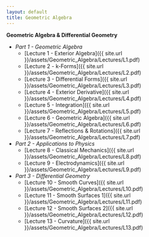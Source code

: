 ```yaml
---
layout: default
title: Geometric Algebra
---
```


**Geometric Algebra & Differential Geometry**

- *Part 1 - Geometric Algebra*
  - [Lecture 1 - Exterior Algebra]({{ site.url }}/assets/Geometric_Algebra/Lectures/L1.pdf)
  - [Lecture 2 - k-Forms]({{ site.url }}/assets/Geometric_Algebra/Lectures/L2.pdf)
  - [Lecture 3 - Differential Forms]({{ site.url }}/assets/Geometric_Algebra/Lectures/L3.pdf)
  - [Lecture 4 - Exterior Derivative]({{ site.url }}/assets/Geometric_Algebra/Lectures/L4.pdf)
  - [Lecture 5 - Integration]({{ site.url }}/assets/Geometric_Algebra/Lectures/L5.pdf)
  - [Lecture 6 - Geometric Algebra]({{ site.url }}/assets/Geometric_Algebra/Lectures/L6.pdf)
  - [Lecture 7 - Reflections & Rotations]({{ site.url }}/assets/Geometric_Algebra/Lectures/L7.pdf)
- *Part 2 - Applications to Physics*
  - [Lecture 8 - Classical Mechanics]({{ site.url }}/assets/Geometric_Algebra/Lectures/L8.pdf)
  - [Lecture 9 - Electrodynamics]({{ site.url }}/assets/Geometric_Algebra/Lectures/L9.pdf)
- *Part 3 - Differential Geometry*
  - [Lecture 10 - Smooth Curves]({{ site.url }}/assets/Geometric_Algebra/Lectures/L10.pdf)
  - [Lecture 11 - Smooth Surfaces 1]({{ site.url }}/assets/Geometric_Algebra/Lectures/L11.pdf)
  - [Lecture 12 - Smooth Surfaces 2]({{ site.url }}/assets/Geometric_Algebra/Lectures/L12.pdf)
  - [Lecture 13 - Curvature]({{ site.url }}/assets/Geometric_Algebra/Lectures/L13.pdf)

